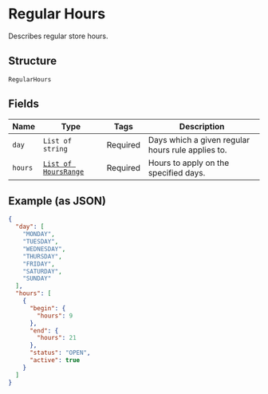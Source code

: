 
# Regular Hours

Describes regular store hours.

## Structure

`RegularHours`

## Fields

| Name | Type | Tags | Description |
|  --- | --- | --- | --- |
| `day` | `List of string` | Required | Days which a given regular hours rule applies to. |
| `hours` | [`List of HoursRange`](/doc/models/hours-range.md) | Required | Hours to apply on the specified days. |

## Example (as JSON)

```json
{
  "day": [
    "MONDAY",
    "TUESDAY",
    "WEDNESDAY",
    "THURSDAY",
    "FRIDAY",
    "SATURDAY",
    "SUNDAY"
  ],
  "hours": [
    {
      "begin": {
        "hours": 9
      },
      "end": {
        "hours": 21
      },
      "status": "OPEN",
      "active": true
    }
  ]
}
```

